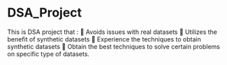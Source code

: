 # DSA_Project
This is DSA project that :
	Avoids issues with real datasets
	Utilizes the benefit of synthetic datasets
	Experience the techniques to obtain synthetic datasets
	Obtain the best techniques to solve certain problems on specific type of datasets.
